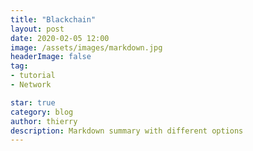 ```yaml
---
title: "Blackchain"
layout: post
date: 2020-02-05 12:00
image: /assets/images/markdown.jpg
headerImage: false
tag:
- tutorial
- Network

star: true
category: blog
author: thierry
description: Markdown summary with different options
---
```


